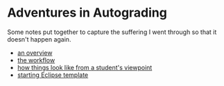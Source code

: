 # Adventures in Autograding

Some notes put together to capture the suffering I went through so that it doesn't happen again.

- [an overview](overview.md)
- [the workflow](talking-about-workflow.md)
- [how things look like from a student's viewpoint](sample-student-run.md)
- [starting Eclipse template](https://github.com/jpratt-mru/starting-autograded-template.git)
